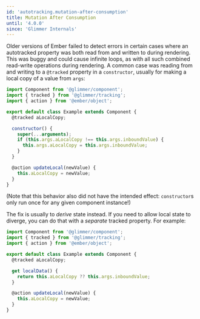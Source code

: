 ```yaml
---
id: 'autotracking.mutation-after-consumption'
title: Mutation After Consumption
until: '4.0.0'
since: 'Glimmer Internals'
---
```


Older versions of Ember failed to detect errors in certain cases where an autotracked property was both read from and written to during rendering. This was buggy and could cause infinite loops, as with all such combined read-write operations during rendering. A common case was reading from and writing to a `@tracked` property in a `constructor`, usually for making a local copy of a value from `args`:

```js
import Component from '@glimmer/component';
import { tracked } from '@glimmer/tracking';
import { action } from '@ember/object';

export default class Example extends Component {
  @tracked aLocalCopy;

  constructor() {
    super(...arguments);
    if (this.args.aLocalCopy !== this.args.inboundValue) {
      this.args.aLocalCopy = this.args.inboundValue;
    }
  }

  @action updateLocal(newValue) {
    this.aLocalCopy = newValue;
  }
}
```

(Note that this behavior also did not have the intended effect: `constructor`s only run once for any given component instance!)

The fix is usually to *derive* state instead. If you need to allow local state to diverge, you can do that with a *separate* tracked property. For example:

```js
import Component from '@glimmer/component';
import { tracked } from '@glimmer/tracking';
import { action } from '@ember/object';

export default class Example extends Component {
  @tracked aLocalCopy;

  get localData() {
    return this.aLocalCopy ?? this.args.inboundValue;
  }

  @action updateLocal(newValue) {
    this.aLocalCopy = newValue;
  }
}
```
